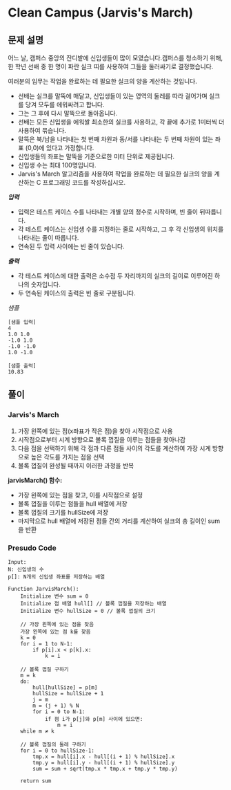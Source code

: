 # Clean Campus (Jarvis's March)

## 문제 설명
어느 날, 캠퍼스 중앙의 잔디밭에 신입생들이 많이 모였습니다.캠퍼스를 청소하기 위해, 한 학년 선배 중 한 명이 파란 실크 띠를 사용하여 그들을 둘러싸기로 결정했습니다.

여러분의 임무는 작업을 완료하는 데 필요한 실크의 양을 계산하는 것입니다.

- 선배는 실크를 말뚝에 매달고, 신입생들이 있는 영역의 둘레를 따라 걸어가며 실크를 당겨 모두를 에워싸려고 합니다.
- 그는 그 후에 다시 말뚝으로 돌아옵니다.
- 선배는 모든 신입생을 에워쌀 최소한의 실크를 사용하고, 각 끝에 추가로 1미터씩 더 사용하여 묶습니다.
- 말뚝은 북/남을 나타내는 첫 번째 차원과 동/서를 나타내는 두 번째 차원이 있는 좌표 (0,0)에 있다고 가정합니다.
- 신입생들의 좌표는 말뚝을 기준으로한 미터 단위로 제공됩니다.
- 신입생 수는 최대 100명입니다.
- Jarvis's March 알고리즘을 사용하여 작업을 완료하는 데 필요한 실크의 양을 계산하는 C 프로그래밍 코드를 작성하십시오.

***입력***
- 입력은 테스트 케이스 수를 나타내는 개별 양의 정수로 시작하며, 빈 줄이 뒤따릅니다.
- 각 테스트 케이스는 신입생 수를 지정하는 줄로 시작하고, 그 후 각 신입생의 위치를 나타내는 줄이 따릅니다.
- 연속된 두 입력 사이에는 빈 줄이 있습니다.

***출력***
- 각 테스트 케이스에 대한 출력은 소수점 두 자리까지의 실크의 길이로 이루어진 하나의 숫자입니다.
- 두 연속된 케이스의 출력은 빈 줄로 구분됩니다.
  
*샘플*
```
[샘플 입력]
4
1.0 1.0
-1.0 1.0
-1.0 -1.0
1.0 -1.0

[샘플 출력]
10.83

```

## 풀이
### Jarvis's March
1. 가장 왼쪽에 있는 점(x좌표가 작은 점)을 찾아 시작점으로 사용
2. 시작점으로부터 시계 방향으로 볼록 껍질을 이루는 점들을 찾아나감
3. 다음 점을 선택하기 위해 각 점과 다른 점들 사이의 각도를 계산하여 가장 시계 방향으로 높은 각도를 가지는 점을 선택
4. 볼록 껍질이 완성될 때까지 이러한 과정을 반복

**jarvisMarch() 함수:**
- 가장 왼쪽에 있는 점을 찾고, 이를 시작점으로 설정
- 볼록 껍질을 이루는 점들을 hull 배열에 저장
- 볼록 껍질의 크기를 hullSize에 저장
- 마지막으로 hull 배열에 저장된 점들 간의 거리를 계산하여 실크의 총 길이인 sum을 반환

### Presudo Code
```
Input:
N: 신입생의 수
p[]: N개의 신입생 좌표를 저장하는 배열

Function JarvisMarch():
    Initialize 변수 sum = 0
    Initialize 점 배열 hull[] // 볼록 껍질을 저장하는 배열
    Initialize 변수 hullSize = 0 // 볼록 껍질의 크기

    // 가장 왼쪽에 있는 점을 찾음
    가장 왼쪽에 있는 점 k를 찾음
    k = 0
    for i = 1 to N-1:
        if p[i].x < p[k].x:
            k = i
    
    // 볼록 껍질 구하기
    m = k
    do:
        hull[hullSize] = p[m]
        hullSize = hullSize + 1
        j = m
        m = (j + 1) % N
        for i = 0 to N-1:
            if 점 i가 p[j]와 p[m] 사이에 있으면:
                m = i
    while m ≠ k

    // 볼록 껍질의 둘레 구하기
    for i = 0 to hullSize-1:
        tmp.x = hull[i].x - hull[(i + 1) % hullSize].x
        tmp.y = hull[i].y - hull[(i + 1) % hullSize].y
        sum = sum + sqrt(tmp.x * tmp.x + tmp.y * tmp.y)
    
    return sum
```